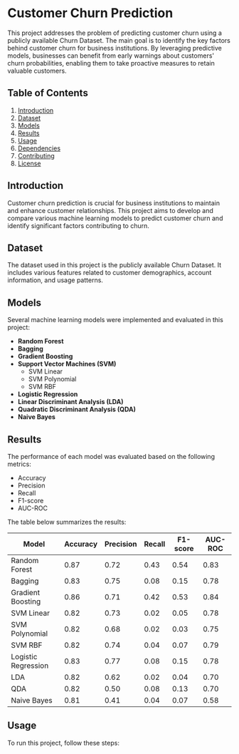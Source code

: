 # Customer Churn Prediction

This project addresses the problem of predicting customer churn using a publicly available Churn Dataset. The main goal is to identify the key factors behind customer churn for business institutions. By leveraging predictive models, businesses can benefit from early warnings about customers' churn probabilities, enabling them to take proactive measures to retain valuable customers.

## Table of Contents
1. [Introduction](#introduction)
2. [Dataset](#dataset)
3. [Models](#models)
4. [Results](#results)
5. [Usage](#usage)
6. [Dependencies](#dependencies)
7. [Contributing](#contributing)
8. [License](#license)

## Introduction
Customer churn prediction is crucial for business institutions to maintain and enhance customer relationships. This project aims to develop and compare various machine learning models to predict customer churn and identify significant factors contributing to churn.

## Dataset
The dataset used in this project is the publicly available Churn Dataset. It includes various features related to customer demographics, account information, and usage patterns.

## Models
Several machine learning models were implemented and evaluated in this project:
- **Random Forest**
- **Bagging**
- **Gradient Boosting**
- **Support Vector Machines (SVM)**
  - SVM Linear
  - SVM Polynomial
  - SVM RBF
- **Logistic Regression**
- **Linear Discriminant Analysis (LDA)**
- **Quadratic Discriminant Analysis (QDA)**
- **Naive Bayes**

## Results
The performance of each model was evaluated based on the following metrics:
- Accuracy
- Precision
- Recall
- F1-score
- AUC-ROC

The table below summarizes the results:

| Model               | Accuracy | Precision | Recall | F1-score | AUC-ROC |
|---------------------|----------|-----------|--------|----------|---------|
| Random Forest       | 0.87     | 0.72      | 0.43   | 0.54     | 0.83    |
| Bagging             | 0.83     | 0.75      | 0.08   | 0.15     | 0.78    |
| Gradient Boosting   | 0.86     | 0.71      | 0.42   | 0.53     | 0.84    |
| SVM Linear          | 0.82     | 0.73      | 0.02   | 0.05     | 0.78    |
| SVM Polynomial      | 0.82     | 0.68      | 0.02   | 0.03     | 0.75    |
| SVM RBF             | 0.82     | 0.74      | 0.04   | 0.07     | 0.79    |
| Logistic Regression | 0.83     | 0.77      | 0.08   | 0.15     | 0.78    |
| LDA                 | 0.82     | 0.62      | 0.02   | 0.04     | 0.70    |
| QDA                 | 0.82     | 0.50      | 0.08   | 0.13     | 0.70    |
| Naive Bayes         | 0.81     | 0.41      | 0.04   | 0.07     | 0.58    |

## Usage
To run this project, follow these steps:



